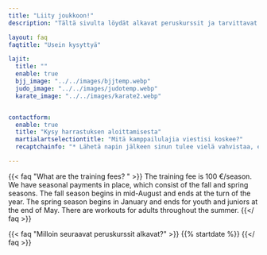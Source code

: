 ```yaml
---
title: "Liity joukkoon!"
description: "Tältä sivulta löydät alkavat peruskurssit ja tarvittavat tiedot harrastamisen aloittamiseen."

layout: faq
faqtitle: "Usein kysyttyä"

lajit:
  title: ""
  enable: true
  bjj_image: "../../images/bjjtemp.webp"
  judo_image: "../../images/judotemp.webp"
  karate_image: "../../images/karate2.webp"


contactform:
  enable: true
  title: "Kysy harrastuksen aloittamisesta"
  martialartselectiontitle: "Mitä kamppailulajia viestisi koskee?"
  recaptchainfo: "* Lähetä napin jälkeen sinun tulee vielä vahvistaa, että olet ihminen."

---
```


{{< faq "What are the training fees? " >}}
The training fee is 100 €/season. We have seasonal payments in place, which consist of the fall and spring seasons. The fall season begins in mid-August and ends at the turn of the year. The spring season begins in January and ends for youth and juniors at the end of May. There are workouts for adults throughout the summer.
{{</ faq >}}

{{< faq "Milloin seuraavat peruskurssit alkavat?" >}}
{{% startdate %}}
{{</ faq >}}
